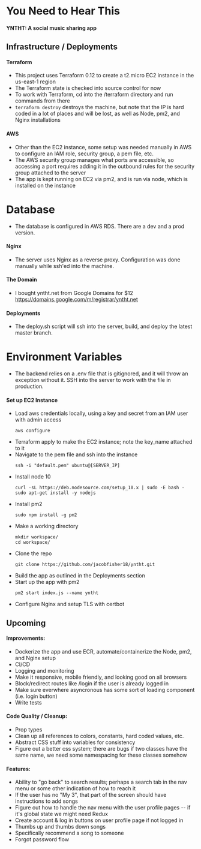 # You Need to Hear This
#### YNTHT: A social music sharing app

## Infrastructure / Deployments

#### Terraform
- This project uses Terraform 0.12 to create a t2.micro EC2 instance in the us-east-1 region
- The Terraform state is checked into source control for now
- To work with Terraform, cd into the /terraform directory and run commands from there
- `terraform destroy` destroys the machine, but note that the IP is hard coded in a lot of places and will be lost, as well as Node, pm2, and Nginx installations

#### AWS
- Other than the EC2 instance, some setup was needed manually in AWS to configure an IAM role, security group, a pem file, etc.
- The AWS security group manages what ports are accessible, so accessing a port requires adding it in the outbound rules for the security group attached to the server
- The app is kept running on EC2 via pm2, and is run via node, which is installed on the instance

# Database
- The database is configured in AWS RDS. There are a dev and a prod version.

#### Nginx
- The server uses Nginx as a reverse proxy. Configuration was done manually while ssh'ed into the machine.

#### The Domain
- I bought yntht.net from Google Domains for $12 https://domains.google.com/m/registrar/yntht.net

#### Deployments
- The deploy.sh script will ssh into the server, build, and deploy the latest master branch.

# Environment Variables
- The backend relies on a .env file that is gitignored, and it will throw an exception without it. SSH into the server to work with the file in production.

#### Set up EC2 Instance
- Load aws credentials locally, using a key and secret from an IAM user with admin access
  ```
  aws configure
  ```
- Terraform apply to make the EC2 instance; note the key_name attached to it
- Navigate to the pem file and ssh into the instance
  ```
  ssh -i "default.pem" ubuntu@[SERVER_IP]
  ```
- Install node 10
  ```
  curl -sL https://deb.nodesource.com/setup_10.x | sudo -E bash -
  sudo apt-get install -y nodejs
  ```
- Install pm2
  ```
  sudo npm install -g pm2
  ```
- Make a working directory
  ```
  mkdir workspace/
  cd workspace/
  ```
- Clone the repo
  ```
  git clone https://github.com/jacobfisher18/yntht.git
  ```
- Build the app as outlined in the Deployments section
- Start up the app with pm2
  ```
  pm2 start index.js --name yntht
  ```
- Configure Nginx and setup TLS with certbot

## Upcoming

#### Improvements:
- Dockerize the app and use ECR, automate/containerize the Node, pm2, and Nginx setup
- CI/CD
- Logging and monitoring
- Make it responsive, mobile friendly, and looking good on all browsers
- Block/redirect routes like /login if the user is already logged in
- Make sure everwhere asyncronous has some sort of loading component (i.e. login button)
- Write tests

#### Code Quality / Cleanup:
- Prop types
- Clean up all references to colors, constants, hard coded values, etc.
- Abstract CSS stuff into variables for consistency
- Figure out a better css system; there are bugs if two classes have the same name, we need some namespacing for these classes somehow

#### Features:
- Ability to "go back" to search results; perhaps a search tab in the nav menu or some other indication of how to reach it
- If the user has no "My 3", that part of the screen should have instructions to add songs
- Figure out how to handle the nav menu with the user profile pages -- if it's global state we might need Redux
- Create account & log in buttons on user profile page if not logged in
- Thumbs up and thumbs down songs
- Specifically recommend a song to someone
- Forgot password flow
